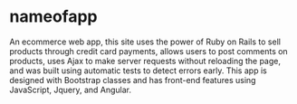 # nameofapp

An ecommerce web app, this site uses the power of Ruby on Rails to sell products through credit card payments, allows users to post comments on products, uses Ajax to make server requests without reloading the page, and was built using automatic tests to detect errors early. This app is designed with Bootstrap classes and has front-end features using JavaScript, Jquery, and Angular.


